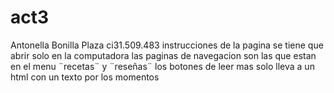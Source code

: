 # act3
Antonella Bonilla Plaza ci31.509.483
instrucciones de la pagina 
se tiene que abrir solo en la computadora 
las paginas de navegacion son las que estan en el menu ¨recetas¨ y ¨reseñas¨ 
los botones de leer mas solo lleva a un html con un texto por los momentos

